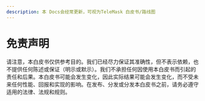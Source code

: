 ```yaml
---
description: 本 Docs会经常更新，可视为TeleMask 白皮书/路线图
---
```


# 免责声明

请注意，本白皮书仅供参考目的。我们已经尽力保证其准确性，但不表示依赖，也不提供任何陈述或保证（明示或默示）。我们不承担任何因使用本白皮书而引起的责任和后果。本白皮书可能会发生变化，因此实际结果可能会发生变化，而不受未来任何性能、回报和实现的影响。在发布、分发或分发本白皮书之前，请务必遵守适用的法律、法规和规则。
